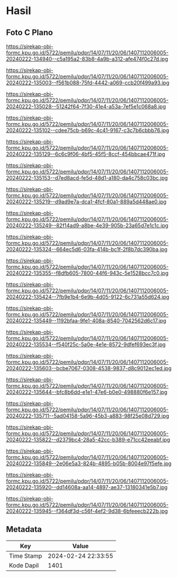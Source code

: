 # Hasil

## Foto C Plano

https://sirekap-obj-formc.kpu.go.id/5722/pemilu/pdpr/14/07/11/20/06/1407112006005-20240222-134940--c5a195a2-83b8-4a9b-a312-afe474f0c27d.jpg

https://sirekap-obj-formc.kpu.go.id/5722/pemilu/pdpr/14/07/11/20/06/1407112006005-20240222-135003--f561b088-75fd-4442-a069-ccb20f499a93.jpg

https://sirekap-obj-formc.kpu.go.id/5722/pemilu/pdpr/14/07/11/20/06/1407112006005-20240222-135028--51242f64-7f30-41e4-a53a-7ef5e1c068a8.jpg

https://sirekap-obj-formc.kpu.go.id/5722/pemilu/pdpr/14/07/11/20/06/1407112006005-20240222-135102--cdee75cb-b69c-4c41-9167-c3c7b6cbbb76.jpg

https://sirekap-obj-formc.kpu.go.id/5722/pemilu/pdpr/14/07/11/20/06/1407112006005-20240222-135129--6c6c9f06-4bf5-45f5-8ccf-454bbcae471f.jpg

https://sirekap-obj-formc.kpu.go.id/5722/pemilu/pdpr/14/07/11/20/06/1407112006005-20240222-135153--d7ed8acd-fe5d-48d1-a180-da4c758c03bc.jpg

https://sirekap-obj-formc.kpu.go.id/5722/pemilu/pdpr/14/07/11/20/06/1407112006005-20240222-135219--d9ad9e7a-dca1-4fcf-80a1-889a5d448ae0.jpg

https://sirekap-obj-formc.kpu.go.id/5722/pemilu/pdpr/14/07/11/20/06/1407112006005-20240222-135249--82f14ad9-a8be-4e39-905b-23a65d7e1c1c.jpg

https://sirekap-obj-formc.kpu.go.id/5722/pemilu/pdpr/14/07/11/20/06/1407112006005-20240222-135324--664ec5d6-03fa-414b-bc1f-2f8b7dc390ba.jpg

https://sirekap-obj-formc.kpu.go.id/5722/pemilu/pdpr/14/07/11/20/06/1407112006005-20240222-135355--f8dfb605-7800-44f6-943c-5e1528bcc7c0.jpg

https://sirekap-obj-formc.kpu.go.id/5722/pemilu/pdpr/14/07/11/20/06/1407112006005-20240222-135424--7fb9e1b4-6e9b-4d05-9122-6c731a55d624.jpg

https://sirekap-obj-formc.kpu.go.id/5722/pemilu/pdpr/14/07/11/20/06/1407112006005-20240222-135449--1192bfaa-9fe1-408a-8540-7042562d6c17.jpg

https://sirekap-obj-formc.kpu.go.id/5722/pemilu/pdpr/14/07/11/20/06/1407112006005-20240222-135534--f540f25c-5a0e-4e1e-8572-9dfef693ec3f.jpg

https://sirekap-obj-formc.kpu.go.id/5722/pemilu/pdpr/14/07/11/20/06/1407112006005-20240222-135603--bcbe7067-0308-4538-9837-d8c9012ec1ed.jpg

https://sirekap-obj-formc.kpu.go.id/5722/pemilu/pdpr/14/07/11/20/06/1407112006005-20240222-135644--bfc8b6dd-e1e1-47e6-b0e0-498880f6e157.jpg

https://sirekap-obj-formc.kpu.go.id/5722/pemilu/pdpr/14/07/11/20/06/1407112006005-20240222-135711--5ad04158-5a96-45b3-a883-98f25e08d729.jpg

https://sirekap-obj-formc.kpu.go.id/5722/pemilu/pdpr/14/07/11/20/06/1407112006005-20240222-135822--d2379bc4-28a5-42cc-b389-e71cc42eeabf.jpg

https://sirekap-obj-formc.kpu.go.id/5722/pemilu/pdpr/14/07/11/20/06/1407112006005-20240222-135849--2e06e5a3-824b-4895-b05b-8004e97f5efe.jpg

https://sirekap-obj-formc.kpu.go.id/5722/pemilu/pdpr/14/07/11/20/06/1407112006005-20240222-135920--dd14608a-aa14-4897-ae37-13180341e5b7.jpg

https://sirekap-obj-formc.kpu.go.id/5722/pemilu/pdpr/14/07/11/20/06/1407112006005-20240222-135945--f364df3d-c56f-4ef2-9d38-6bfeeecb222b.jpg


## Metadata

| Key        | Value               |
| ---------- | ------------------- |
| Time Stamp | 2024-02-24 22:33:55 |
| Kode Dapil | 1401                |



